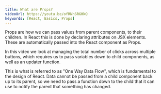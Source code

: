 ```yaml
---
title: What are Props?
videoUrl: https://youtu.be/ofRNhSRGHkQ
keywords: [React, Basics, Props]
---
```


Props are how we can pass values from parent components, to their children. In React this is done by declaring attributes on JSX elements. These are automatically passed into the React component as Props.

In this video we look at managing the total number of clicks across multiple buttons, which requires us to pass variables down to child components, as well as an updater function.

This is what is referred to as "One Way Data Flow", which is fundamental to the design of React. Data cannot be passed from a child component back up to its parent, so we need to pass a function down to the child that it can use to notify the parent that something has changed.
